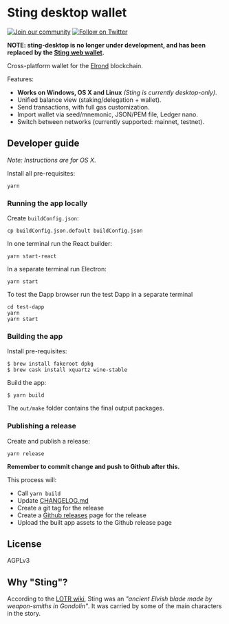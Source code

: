 # Sting desktop wallet

[![Join our community](https://img.shields.io/badge/discord-join%20chat-738bd7.svg)](https://discord.gg/v9PDKRN)
[![Follow on Twitter](https://img.shields.io/twitter/url/http/shields.io.svg?style=social&label=Follow&maxAge=2592000)](https://twitter.com/erd_dev)

**NOTE: sting-desktop is no longer under development, and has been replaced by the [Sting web wallet](https://github.com/erdDEVcode/sting).**

Cross-platform wallet for the [Elrond](https://elrond.com) blockchain.

Features:
* **Works on Windows, OS X and Linux** _(Sting is currently desktop-only)_.
* Unified balance view (staking/delegation + wallet).
* Send transactions, with full gas customization.
* Import wallet via seed/mnemonic, JSON/PEM file, Ledger nano.
* Switch between networks (currently supported: mainnet, testnet).

## Developer guide

_Note: Instructions are for OS X_.

Install all pre-requisites:

```shell
yarn
```

### Running the app locally

Create `buildConfig.json`:

```shell
cp buildConfig.json.default buildConfig.json
```

In one terminal run the React builder:

```shell
yarn start-react
```

In a separate terminal run Electron:

```shell
yarn start
```

To test the Dapp browser run the test Dapp in a separate terminal

```shell
cd test-dapp
yarn
yarn start
```

### Building the app

Install pre-requisites:

```shell
$ brew install fakeroot dpkg
$ brew cask install xquartz wine-stable
```

Build the app:

```shell
$ yarn build
```

The `out/make` folder contains the final output packages.

### Publishing a release

Create and publish a release:

```shell
yarn release
```

**Remember to commit change and push to Github after this.**

This process will:

* Call `yarn build`
* Update [CHANGELOG.md](./CHANGELOG.md)
* Create a git tag for the release
* Create a [Github releases](https://github.com/erdDEVcode/sting/releases) page for the release
* Upload the built app assets to the Github release page


## License

AGPLv3

## Why "Sting"?

According to the [LOTR wiki](https://lotr.fandom.com/wiki/Sting), Sting was an _"ancient Elvish blade made by weapon-smiths in Gondolin"_. It was carried by
some of the main characters in the story.
